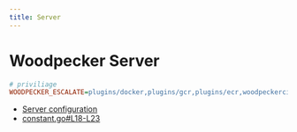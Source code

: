 ```yaml
---
title: Server
---
```


# Woodpecker Server


```ini
# priviliage
WOODPECKER_ESCALATE=plugins/docker,plugins/gcr,plugins/ecr,woodpeckerci/plugin-docker-buildx
```

- [Server configuration](https://woodpecker-ci.org/docs/next/administration/server-config)
- [constant.go#L18-L23](https://github.com/woodpecker-ci/woodpecker/blob/46452fbd848bb57ad78c7069a5d2ffa63f3156ec/shared/constant/constant.go#L18-L23)
